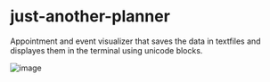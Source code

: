 # just-another-planner
Appointment and event visualizer that saves the data in textfiles and displayes them in the terminal using unicode blocks.

![image](https://github.com/user-attachments/assets/0feaf85c-c9db-4322-aef6-64b0d480bb0b)
